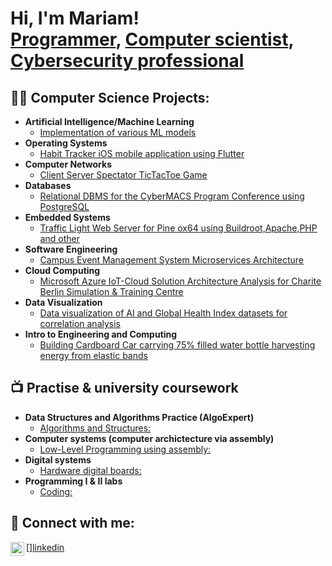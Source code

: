 <h1>Hi, I'm Mariam! <br/><a href="https://github.com/mariammahmed">Programmer</a>, <a href="www.linkedin.com/in/mariam-a-175368282">Computer scientist</a>, <a href="www.linkedin.com/in/mariam-a-175368282">Cybersecurity professional</a></h1>

<h2>👨‍💻 Computer Science Projects:</h2>

- <b>Artificial Intelligence/Machine Learning</b>
  - [Implementation of various ML models](https://github.com/marriammahmed/AI-ML?tab=readme-ov-file#contents)
- <b>Operating Systems</b>
  - [Habit Tracker iOS mobile application using Flutter](https://github.com/marriammahmed/OS_FlutteriOSHabitTracker)
- <b>Computer Networks</b>
  - [Client Server Spectator TicTacToe Game](https://github.com/marriammahmed/CN_Client_Server_Spectator_TicTacToe)
- <b>Databases</b>
  - [Relational DBMS for the CyberMACS Program Conference using PostgreSQL](https://github.com/marriammahmed/DB_PostgreSQL_RDMS_CyberMACS_Conference)
- <b>Embedded Systems</b>
  - [Traffic Light Web Server for Pine ox64 using Buildroot,Apache,PHP and other](https://github.com/marriammahmed/ES_PineOX64TrafficLightWebserver)
- <b>Software Engineering </b>
  - [Campus Event Management System Microservices Architecture](https://github.com/marriammahmed/SE_CampusEventManagementSystem)
- <b>Cloud Computing</b>
  - [Microsoft Azure IoT-Cloud Solution Architecture Analysis for Charite Berlin Simulation & Training Centre](https://github.com/marriammahmed/CC_BeSTCentreMSAzure)
- <b>Data Visualization</b>
  - [Data visualization of AI and Global Health Index datasets for correlation analysis]()
- <b>Intro to Engineering and Computing</b>
  - [Building Cardboard Car carrying 75% filled water bottle harvesting energy from elastic bands]()

<h2>📺 Practise & university coursework</h2>

- <b>Data Structures and Algorithms Practice (AlgoExpert)</b>
  - [Algorithms and Structures:]()
- <b>Computer systems (computer archictecture via assembly)</b>
  - [Low-Level Programming using assembly:]()
- <b>Digital systems </b>
  - [Hardware digital boards:]()
- <b>Programming I & II labs </b>
  - [Coding:]()

<h2> 🤳 Connect with me:</h2>


[<img align="left" alt="MariamAhmed | LinkedIn" width="22px" src="https://cdn.jsdelivr.net/npm/simple-icons@v3/icons/linkedin.svg" />][linkedin](www.linkedin.com/in/mariam-a-175368282)





<!--


Here are some ideas to get you started:

- 🔭 I’m currently working on ...
- 🌱 I’m currently learning ...
- 👯 I’m looking to collaborate on ...
- 🤔 I’m looking for help with ...
- 💬 Ask me about ...
- 📫 How to reach me: ...
- 😄 Pronouns: ...
- ⚡ Fun fact: ...
-->
